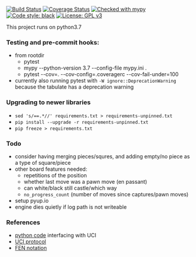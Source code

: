 [![Build Status](https://travis-ci.org/conradho/alfie_chess_engine.svg?branch=master)](https://travis-ci.org/conradho/alfie_chess_engine)
[![Coverage Status](https://coveralls.io/repos/github/conradho/alfie_chess_engine/badge.svg?branch=master)](https://coveralls.io/github/conradho/alfie_chess_engine?branch=master)
[![Checked with mypy](http://www.mypy-lang.org/static/mypy_badge.svg)](http://mypy-lang.org/)
[![Code style: black](https://img.shields.io/badge/code%20style-black-000000.svg)](https://github.com/ambv/black)
[![License: GPL v3](https://img.shields.io/badge/License-GPL%20v3-blue.svg)](https://www.gnu.org/licenses/gpl-3.0)

This project runs on python3.7

### Testing and pre-commit hooks:
- from rootdir
    - pytest
    - mypy --python-version 3.7 --config-file mypy.ini .
    - pytest --cov=. --cov-config=.coveragerc --cov-fail-under=100
- currently also running pytest with `-W ignore::DeprecationWarning` because the tabulate has a deprecation warning


### Upgrading to newer libraries
- `sed 's/==.*//' requirements.txt > requirements-unpinned.txt`
- `pip install --upgrade -r requirements-unpinned.txt`
- `pip freeze > requirements.txt`

### Todo
- consider having merging pieces/squres, and adding empty/no piece as a type of square/piece
- other board features needed:
    - repetitions of the position
    - whether last move was a pawn move (en passant)
    - can white/black still castle/which way
    - `no_progress_count` (number of moves since captures/pawn moves)
- setup pyup.io
- engine dies quietly if log path is not writeable


### References
- [python code](https://github.com/thomasahle/sunfish/) interfacing with UCI
- [UCI protocol](http://wbec-ridderkerk.nl/html/UCIProtocol.html)
- [FEN notation](https://en.wikipedia.org/wiki/Forsyth%E2%80%93Edwards_Notation)
